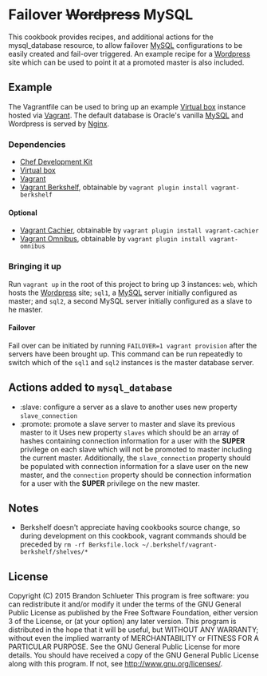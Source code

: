# Failover <s>Wordpress</s> MySQL 

This cookbook provides recipes, and additional actions for the mysql_database resource, to allow failover [MySQL][] configurations to be easily created and fail-over triggered. An example recipe for a [Wordpress][] site which can be used to point it at a promoted master is also included.

## Example

The Vagrantfile can be used to bring up an example [Virtual box][] instance hosted via [Vagrant][]. The default database is Oracle's vanilla [MySQL][] and Wordpress is served by [Nginx][].

### Dependencies

- [Chef Development Kit][]
- [Virtual box][]
- [Vagrant][]
- [Vagrant Berkshelf][], obtainable by `vagrant plugin install vagrant-berkshelf`

#### Optional

- [Vagrant Cachier][], obtainable by `vagrant plugin install vagrant-cachier`
- [Vagrant Omnibus][], obtainable by `vagrant plugin install vagrant-omnibus`

### Bringing it up

Run `vagrant up` in the root of this project to bring up 3 instances: `web`, which hosts the [Wordpress][] site; `sql1`, a [MySQL][] server initially configured as master; and `sql2`, a second MySQL server initially configured as a slave to he master.

#### Failover

Fail over can be initiated by running `FAILOVER=1 vagrant provision` after the servers have been brought up. This command can be run repeatedly to switch which of the `sql1` and `sql2` instances is the master database server. 

## Actions added to `mysql_database`

- :slave: configure a server as a slave to another
    uses new property `slave_connection`
- :promote: promote a slave server to master and slave its previous master to it
    Uses new property `slaves` which should be an array of hashes containing connection information for a user with the __SUPER__ privilege on each slave which will not be promoted to master including the current master. Additionally, the `slave_connection` property should be populated with connection information for a slave user on the new master, and the `connection` property should be connection information for a user with the __SUPER__ privilege on the new master. 

## Notes

- Berkshelf doesn't appreciate having cookbooks source change, so during development on this cookbook, vagrant commands should be preceded by `rm -rf Berksfile.lock ~/.berkshelf/vagrant-berkshelf/shelves/*`

## License

Copyright (C) 2015 Brandon Schlueter
This program is free software: you can redistribute it and/or modify
it under the terms of the GNU General Public License as published by
the Free Software Foundation, either version 3 of the License, or
(at your option) any later version.
This program is distributed in the hope that it will be useful,
but WITHOUT ANY WARRANTY; without even the implied warranty of
MERCHANTABILITY or FITNESS FOR A PARTICULAR PURPOSE.  See the
GNU General Public License for more details.
You should have received a copy of the GNU General Public License
along with this program.  If not, see <http://www.gnu.org/licenses/>.

[Wordpress]: https://wordpress.org/
[Virtual box]: https://www.virtualbox.org/
[Vagrant]: https://www.vagrantup.com/
[MySQL]: http://www.mysql.org/
[Nginx]: http://nginx.org/
[Chef Development Kit]: https://downloads.chef.io/chef-dk/
[Vagrant Omnibus]: https://github.com/chef/vagrant-omnibus
[Vagrant Cachier]: http://fgrehm.viewdocs.io/vagrant-cachier
[Vagrant Berkshelf]: https://github.com/berkshelf/vagrant-berkshelf
